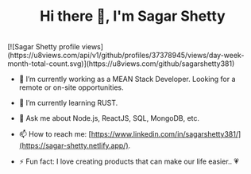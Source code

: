 
<h1 align="center">Hi there 👋, I'm Sagar Shetty</h1>
<br/>
[![Sagar Shetty profile views](https://u8views.com/api/v1/github/profiles/37378945/views/day-week-month-total-count.svg)](https://u8views.com/github/sagarshetty381)


- 🔭 I’m currently working as a MEAN Stack Developer. Looking for a remote or on-site opportunities.
    
- 🌱 I’m currently learning RUST.
  
- 💬 Ask me about Node.js, ReactJS, SQL, MongoDB, etc.
  
- 📫 How to reach me: [https://www.linkedin.com/in/sagarshetty381/](https://sagar-shetty.netlify.app/).

- ⚡ Fun fact: I love creating products that can make our life easier.. :heartpulse:
  

